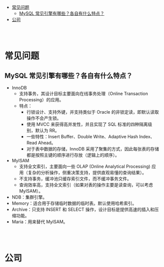 - [常见问题](#常见问题)
  - [MySQL 常见引擎有哪些？各自有什么特点？](#mysql-常见引擎有哪些各自有什么特点)
- [公司](#公司)


</br></br>


# 常见问题
## MySQL 常见引擎有哪些？各自有什么特点？
- InnoDB
  - 支持事务，其设计目标主要面向在线事务处理（Online Transaction Processing）的应用。
  - 特点：
    - 行锁设计、支持外键，并支持类似于 Oracle 的非锁定读，即默认读取操作不会产生锁。
    - 使用 MVCC 来获得高并发性，并且实现了 SQL 标准的四种隔离级别，默认为 RR。
    - 一些特性：Insert Buffer、Double Write、Adaptive Hash Index、Read Ahead。
    - 对于表中数据的存储，InnoDB 采用了聚集的方式，因此每张表的存储都是按照主键的顺序进行存放（逻辑上的顺序）。
- MyISAM
  - 支持全文索引，主要面向一些 OLAP (Online Analytical Processing) 应用（复杂的分析操作，侧重决策支持，提供直观易懂的查询结果）。
  - 不支持事务，缓冲池只缓存索引文件，而不缓冲事务文件。
  - 查询效率高，支持全文索引（如果对表的操作主要是读查询，可以考虑 MyISAM）。
- NDB：集群引擎。
- Memory：适合用于存储临时数据的临时表。默认使用哈希索引。
- Archive：只支持 INSERT 和 SELECT 操作，设计目标是提供高速的插入和压缩功能。
- Maria：用来替代 MyISAM。


</br></br>


# 公司